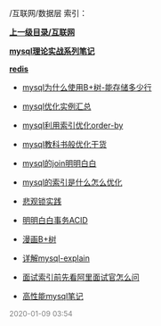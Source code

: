 /互联网/数据层 索引：


**[上一级目录/互联网](/互联网/index.md)**

**[mysql理论实战系列笔记](/互联网/数据层/mysql理论实战系列笔记/index.md)**

**[redis](/互联网/数据层/redis/index.md)**

- [mysql为什么使用B+树-能存储多少行](/互联网/数据层/mysql为什么使用B+树-能存储多少行.md)

- [mysql优化实例汇总](/互联网/数据层/mysql优化实例汇总.md)

- [mysql利用索引优化order-by](/互联网/数据层/mysql利用索引优化order-by.md)

- [mysql教科书般优化干货](/互联网/数据层/mysql教科书般优化干货.md)

- [mysql的join明明白白](/互联网/数据层/mysql的join明明白白.md)

- [mysql的索引是什么怎么优化](/互联网/数据层/mysql的索引是什么怎么优化.md)

- [悲观锁实践](/互联网/数据层/悲观锁实践.md)

- [明明白白事务ACID](/互联网/数据层/明明白白事务ACID.md)

- [漫画B+树](/互联网/数据层/漫画B+树.md)

- [详解mysql-explain](/互联网/数据层/详解mysql-explain.md)

- [面试索引前先看阿里面试官怎么问](/互联网/数据层/面试索引前先看阿里面试官怎么问.md)

- [高性能mysql笔记](/互联网/数据层/高性能mysql笔记.md)


<font size=2 color='grey'> 2020-01-09 03:54 </font>